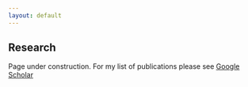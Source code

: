 ```yaml
---
layout: default
---
```


## Research <a name="research"></a>
Page under construction. 
For my list of publications please see [Google Scholar](https://scholar.google.com/citations?user=t4zrDEAAAAAJ&hl=en)
